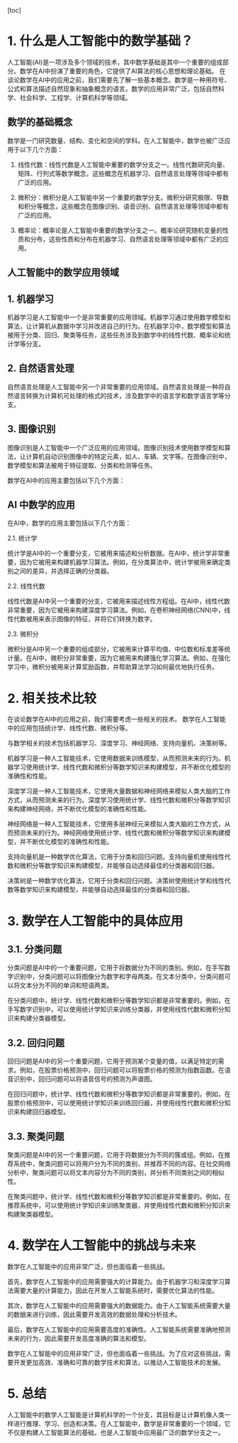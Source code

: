 [toc]                    
                
                
# 1. 什么是人工智能中的数学基础？

人工智能(AI)是一项涉及多个领域的技术，其中数学基础是其中一个重要的组成部分。数学在AI中扮演了重要的角色，它提供了AI算法的核心思想和理论基础。
在谈论数学在AI中的应用之前，我们需要先了解一些基本概念。数学是一种用符号、公式和算法描述自然现象和抽象概念的语言。数学的应用非常广泛，包括自然科学、社会科学、工程学、计算机科学等领域。

## 数学的基础概念

数学是一门研究数量、结构、变化和空间的学科。在人工智能中，数学也被广泛应用于以下几个方面：

1. 线性代数：线性代数是人工智能中重要的数学分支之一。线性代数研究向量、矩阵、行列式等数学概念，这些概念在机器学习、自然语言处理等领域中都有广泛的应用。

2. 微积分：微积分是人工智能中另一个重要的数学分支。微积分研究极限、导数和积分等概念，这些概念在图像识别、语音识别、自然语言处理等领域中都有广泛的应用。

3. 概率论：概率论是人工智能中重要的数学分支之一。概率论研究随机变量的性质和分布，这些性质和分布在机器学习、自然语言处理等领域中都有广泛的应用。

## 人工智能中的数学应用领域

## 1. 机器学习

机器学习是人工智能中一个是非常重要的应用领域。机器学习通过使用数学模型和算法，让计算机从数据中学习并改进自己的行为。在机器学习中，数学模型和算法被用于分类、回归、聚类等任务，这些任务涉及到数学中的线性代数、概率论和统计学等分支。

## 2. 自然语言处理

自然语言处理是人工智能中另一个非常重要的应用领域。自然语言处理是一种将自然语言转换为计算机可处理的格式的技术，涉及数学中的语言学和数学语言学等分支。

## 3. 图像识别

图像识别是人工智能中一个广泛应用的应用领域。图像识别技术使用数学模型和算法，让计算机自动识别图像中的特定元素，如人、车辆、文字等。在图像识别中，数学模型和算法被用于特征提取、分类和检测等任务。

数学在AI中的应用主要包括以下几个方面：





## AI 中数学的应用

在AI中，数学的应用主要包括以下几个方面：

2.1. 统计学

统计学是AI中的一个重要分支，它被用来描述和分析数据。在AI中，统计学非常重要，因为它被用来构建机器学习算法。例如，在分类算法中，统计学被用来确定类别之间的差异，并选择正确的分类器。

2.2. 线性代数

线性代数是AI中另一个重要的分支，它被用来描述线性方程组。在AI中，线性代数非常重要，因为它被用来构建深度学习算法。例如，在卷积神经网络(CNN)中，线性代数被用来表示图像的特征，并将它们转换为数字。

2.3. 微积分

微积分是AI中另一个重要的组成部分，它被用来计算平均值、中位数和标准差等统计量。在AI中，微积分非常重要，因为它被用来构建强化学习算法。例如，在强化学习中，微积分被用来计算奖励函数，并帮助算法学习如何最优地执行任务。

# 2. 相关技术比较

在谈论数学在AI中的应用之前，我们需要考虑一些相关的技术。
数学在人工智能中的应用包括统计学、线性代数、微积分等。

与数学相关的技术包括机器学习、深度学习、神经网络、支持向量机、决策树等。

机器学习是一种人工智能技术，它使用数据来训练模型，从而预测未来的行为。机器学习使用统计学、线性代数和微积分等数学知识来构建模型，并不断优化模型的准确性和性能。

深度学习是一种人工智能技术，它使用大量数据和神经网络来模拟人类大脑的工作方式，从而预测未来的行为。深度学习使用统计学、线性代数和微积分等数学知识来构建神经网络，并不断优化模型的准确性和性能。

神经网络是一种人工智能技术，它使用多层神经元来模拟人类大脑的工作方式，从而预测未来的行为。神经网络使用统计学、线性代数和微积分等数学知识来构建模型，并不断优化模型的准确性和性能。

支持向量机是一种数学优化算法，它用于分类和回归问题。支持向量机使用线性代数和微积分等数学知识来构建模型，并能够自动选择最佳的分类器和回归器。

决策树是一种数学优化算法，它用于分类和回归问题。决策树使用统计学和线性代数等数学知识来构建模型，并能够自动选择最佳的分类器和回归器。

# 3. 数学在人工智能中的具体应用

## 3.1. 分类问题

分类问题是AI中的一个重要问题，它用于将数据分为不同的类别。例如，在手写数字识别中，分类问题可以将图像分为数字和字母两类。在文本分类中，分类问题可以将文本分为不同的单词和短语两类。

在分类问题中，统计学、线性代数和微积分等数学知识都是非常重要的。例如，在手写数字识别中，可以使用统计学知识来训练分类器，并使用线性代数和微积分知识来构建分类器模型。

## 3.2. 回归问题

回归问题是AI中的另一个重要问题，它用于预测某个变量的值，以满足特定的需求。例如，在股票价格预测中，回归问题可以将股票价格的预测为指数函数。在语音识别中，回归问题可以将语音信号的预测为声谱图。

在回归问题中，统计学、线性代数和微积分等数学知识都是非常重要的。例如，在股票价格预测中，可以使用统计学知识来训练回归器，并使用线性代数和微积分知识来构建回归器模型。

## 3.3. 聚类问题

聚类问题是AI中的另一个重要问题，它用于将数据分为不同的簇或组。例如，在推荐系统中，聚类问题可以将用户分为不同的类别，并推荐不同的内容。在社交网络分析中，聚类问题可以将文本内容分为不同的类别，并分析不同类别之间的相似性。

在聚类问题中，统计学、线性代数和微积分等数学知识都是非常重要的。例如，在推荐系统中，可以使用统计学知识来训练聚类器，并使用线性代数和微积分知识来构建聚类器模型。

# 4. 数学在人工智能中的挑战与未来

数学在人工智能中的应用非常广泛，但也面临着一些挑战。

首先，数学在人工智能中的应用需要强大的计算能力。由于机器学习和深度学习算法需要大量的计算能力，因此在开发人工智能系统时，需要优化算法的性能。

其次，数学在人工智能中的应用需要强大的数据能力。由于人工智能系统需要大量的数据来进行训练，因此需要开发高效的数据处理和分析技术。

最后，数学在人工智能中的应用需要高度的准确性。人工智能系统需要准确地预测未来的行为，因此需要开发高度准确的算法和模型。

数学在人工智能中的应用非常广泛，但也面临着一些挑战。为了应对这些挑战，需要开发更加高效、准确和可靠的数学技术和算法，以推动人工智能技术的发展。

# 5. 总结

人工智能中的数学人工智能是计算机科学的一个分支，其目标是让计算机像人类一样进行推理、学习、创造和决策。在人工智能中，数学是非常重要的一个领域，它不仅是构建人工智能算法的基础，也是人工智能中应用最广泛的数学分支之一。
 


